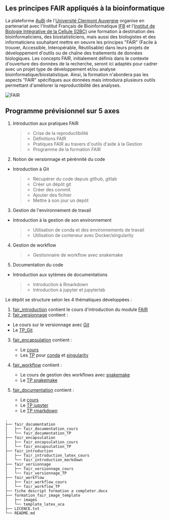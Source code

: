## **Les principes FAIR appliqués à la bioinformatique**

La plateforme [AuBi](https://mesocentre.uca.fr/projets-associes/plateforme-aubi) de l'[Université Clermont Auvergne](https://www.uca.fr/) organise en partenariat avec l'Institut Français de Bioinformatique [IFB](https://www.france-bioinformatique.fr/) et l'[Institut de Biologie Intégrative de la Cellule (I2BC)](https://www.i2bc.paris-saclay.fr/) une formation à destination des bioinformaticiens, des biostatisticiens, mais aussi des biologistes et des informaticiens souhaitant mettre en oeuvre les principes "FAIR" (Facile à trouver, Accessible, Interopérable, Réutilisable) dans leurs projets de développement d'outils ou de chaîne des traitements de données biologiques. Les concepts FAIR, initialement définis dans le contexte d'ouverture des données de la recherche, seront ici adaptés pour cadrer avec un projet type de développement et/ou analyse bioinformatique/biostatistique. Ainsi, la formation n'abordera pas les aspects "FAIR" spécifiques aux données mais introduira plusieurs outils permettant d'améliorer la reproductibilité des analyses.

![FAIR](https://crlnp.github.io/intro-gdr/images/fair.png)

## Programme prévisionnel sur 5 axes
1. Introduction aux pratiques FAIR
    > - Crise de la reproductibilité
    > - Définitions FAIR
    > - Pratiques FAIR au travers d'outils d'aide à la Gestion
    > - Programme de la formation FAIR

2. Notion de versionnage et pérénnité du code
  - Introduction à Git
    > - Récupérer du code depuis github, gitlab
    > - Créer un dépôt git
    > - Créer des commit
    > - Ajouter des fichier
    > - Mettre à son jour un depôt

3. Gestion de l'environnement de travail
  - Introduction à la gestion de son environnement
    > - Utilisation de conda et des environnements de travail
    > - Utilisation de conteneur avec Docker/singularity

4. Gestion de workflow
    > - Gestionnaire de workflow avec snakemake

5. Documentation du code
  - Introduction aux sytèmes de documentations
    > - Introduction à Rmarkdown
    > - Introduction à jupyter et jupyterlab

Le dépôt se structure selon les 4 thématiques développées :
1. [fair_introduction](fair_introduction) contient le cours d'introduction du module [FAIR](fair_introduction/fair_introduction_latex_cours/fair_introduction.pdf)
2. [fair_versionnage](fair_versionnage) contient :
  - Le cours sur le versionnage avec [Git](fair_versionnage/fair_versionnage_cours/introduction_versionage_git.pdf)
  - Le [TP_Git](fair_versionnage/fair_versionnage_TP/fair_versionnage_git_TP.md)
3. [fair_encapsulation](fair_encapsulation) contient :
   - Le [cours](fair_encapsulation/fair_encapsulation_cours/fair_introduction_encapsulation_cours.pdf)
   - Les [TP](fair_encapsulation/fair_encapsulation_TP) pour [conda](fair_encapsulation/fair_encapsulation_TP/fair_encapsulation_conda/fair_encapsulation_conda.ipynb) et [singularity](fair_encapsulation/fair_encapsulation_TP/fair_encapsulation_containers/fair_singularity_TP.html)

4. [fair_workflow](fair_workflow) contient :
   - Le cours de gestion des workflows avec [snakemake](fair_workflow/fair_workflow_cours/introduction_snakemake.pdf)
   - Le [TP snakemake](fair_workflow/fair_workflow_TP/snakemake_TP.pdf)
5. [fair_documentation](fair_documentation) contient :
    - Le [cours](fair_documentation/fair_documentation_cours/fair_introduction_documentation.pdf)
    - Le [TP jupyter](fair_documentation/fair_documentation_TP/fair_documentation_jupyter_TP/00_encapsulation_jupyter.ipynb)
    - Le [TP rmarkdown](fair_documentation/fair_documentation_TP/fair_documentation_rmardown_TP/rmarkdown_TP)


```
.
├── fair_documentation
│   ├── fair_documentation_cours
│   └── fair_documentation_TP
├── fair_encapsulation
│   ├── fair_encapsulation_cours
│   └── fair_encapsulation_TP
├── fair_introduction
│   ├── fair_introduction_latex_cours
│   └── fair_introduction_markdown
├── fair_versionnage
│   ├── fair_versionnage_cours
│   └── fair_versionnage_TP
├── fair_workflow
│   ├── fair_workflow_cours
│   └── fair_workflow_TP
├── fiche descript formation a completer.docx
├── formation_fair_image_template
│   ├── images
│   └── template_latex_uca
├── LICENCE.txt
└── README.md
```
